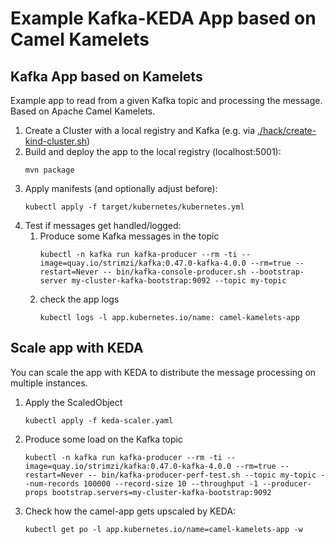 # Example Kafka-KEDA App based on Camel Kamelets

## Kafka App based on Kamelets

Example app to read from a given Kafka topic and processing the message. Based on Apache Camel Kamelets. 

1. Create a Cluster with a local registry and Kafka (e.g. via [./hack/create-kind-cluster.sh](./hack/create-kind-cluster.sh))
2. Build and deploy the app to the local registry (localhost:5001):
   ```
   mvn package
   ```
3. Apply manifests (and optionally adjust before):
   ```
   kubectl apply -f target/kubernetes/kubernetes.yml
   ```
4. Test if messages get handled/logged: 
   1. Produce some Kafka messages in the topic
      ```
      kubectl -n kafka run kafka-producer --rm -ti --image=quay.io/strimzi/kafka:0.47.0-kafka-4.0.0 --rm=true --restart=Never -- bin/kafka-console-producer.sh --bootstrap-server my-cluster-kafka-bootstrap:9092 --topic my-topic
      ```
   2. check the app logs
      ```
      kubectl logs -l app.kubernetes.io/name: camel-kamelets-app
      ```

## Scale app with KEDA

You can scale the app with KEDA to distribute the message processing on multiple instances.

1. Apply the ScaledObject
   ```
   kubectl apply -f keda-scaler.yaml
   ```
2. Produce some load on the Kafka topic
   ```
   kubectl -n kafka run kafka-producer --rm -ti --image=quay.io/strimzi/kafka:0.47.0-kafka-4.0.0 --rm=true --restart=Never -- bin/kafka-producer-perf-test.sh --topic my-topic --num-records 100000 --record-size 10 --throughput -1 --producer-props bootstrap.servers=my-cluster-kafka-bootstrap:9092
   ```
3. Check how the camel-app gets upscaled by KEDA:
   ```
   kubectl get po -l app.kubernetes.io/name=camel-kamelets-app -w
   ```
